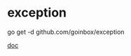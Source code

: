 # exception

go get -d github.com/goinbox/exception

[doc](https://godoc.org/github.com/goinbox/exception)
